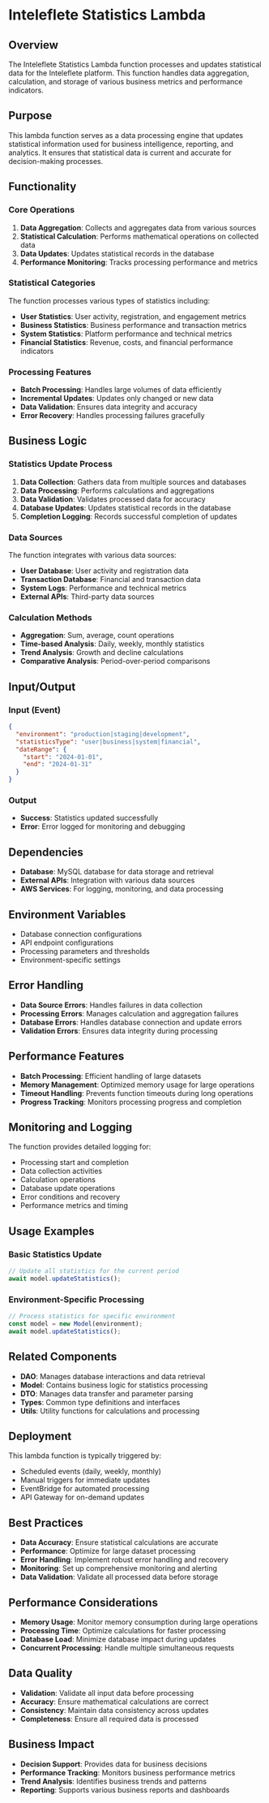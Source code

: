 # Inteleflete Statistics Lambda

## Overview

The Inteleflete Statistics Lambda function processes and updates statistical data for the Inteleflete platform. This function handles data aggregation, calculation, and storage of various business metrics and performance indicators.

## Purpose

This lambda function serves as a data processing engine that updates statistical information used for business intelligence, reporting, and analytics. It ensures that statistical data is current and accurate for decision-making processes.

## Functionality

### Core Operations

1. **Data Aggregation**: Collects and aggregates data from various sources
2. **Statistical Calculation**: Performs mathematical operations on collected data
3. **Data Updates**: Updates statistical records in the database
4. **Performance Monitoring**: Tracks processing performance and metrics

### Statistical Categories

The function processes various types of statistics including:
- **User Statistics**: User activity, registration, and engagement metrics
- **Business Statistics**: Business performance and transaction metrics
- **System Statistics**: Platform performance and technical metrics
- **Financial Statistics**: Revenue, costs, and financial performance indicators

### Processing Features

- **Batch Processing**: Handles large volumes of data efficiently
- **Incremental Updates**: Updates only changed or new data
- **Data Validation**: Ensures data integrity and accuracy
- **Error Recovery**: Handles processing failures gracefully

## Business Logic

### Statistics Update Process

1. **Data Collection**: Gathers data from multiple sources and databases
2. **Data Processing**: Performs calculations and aggregations
3. **Data Validation**: Validates processed data for accuracy
4. **Database Updates**: Updates statistical records in the database
5. **Completion Logging**: Records successful completion of updates

### Data Sources

The function integrates with various data sources:
- **User Database**: User activity and registration data
- **Transaction Database**: Financial and transaction data
- **System Logs**: Performance and technical metrics
- **External APIs**: Third-party data sources

### Calculation Methods

- **Aggregation**: Sum, average, count operations
- **Time-based Analysis**: Daily, weekly, monthly statistics
- **Trend Analysis**: Growth and decline calculations
- **Comparative Analysis**: Period-over-period comparisons

## Input/Output

### Input (Event)

```json
{
  "environment": "production|staging|development",
  "statisticsType": "user|business|system|financial",
  "dateRange": {
    "start": "2024-01-01",
    "end": "2024-01-31"
  }
}
```

### Output

- **Success**: Statistics updated successfully
- **Error**: Error logged for monitoring and debugging

## Dependencies

- **Database**: MySQL database for data storage and retrieval
- **External APIs**: Integration with various data sources
- **AWS Services**: For logging, monitoring, and data processing

## Environment Variables

- Database connection configurations
- API endpoint configurations
- Processing parameters and thresholds
- Environment-specific settings

## Error Handling

- **Data Source Errors**: Handles failures in data collection
- **Processing Errors**: Manages calculation and aggregation failures
- **Database Errors**: Handles database connection and update errors
- **Validation Errors**: Ensures data integrity during processing

## Performance Features

- **Batch Processing**: Efficient handling of large datasets
- **Memory Management**: Optimized memory usage for large operations
- **Timeout Handling**: Prevents function timeouts during long operations
- **Progress Tracking**: Monitors processing progress and completion

## Monitoring and Logging

The function provides detailed logging for:

- Processing start and completion
- Data collection activities
- Calculation operations
- Database update operations
- Error conditions and recovery
- Performance metrics and timing

## Usage Examples

### Basic Statistics Update
```javascript
// Update all statistics for the current period
await model.updateStatistics();
```

### Environment-Specific Processing
```javascript
// Process statistics for specific environment
const model = new Model(environment);
await model.updateStatistics();
```

## Related Components

- **DAO**: Manages database interactions and data retrieval
- **Model**: Contains business logic for statistics processing
- **DTO**: Manages data transfer and parameter parsing
- **Types**: Common type definitions and interfaces
- **Utils**: Utility functions for calculations and processing

## Deployment

This lambda function is typically triggered by:
- Scheduled events (daily, weekly, monthly)
- Manual triggers for immediate updates
- EventBridge for automated processing
- API Gateway for on-demand updates

## Best Practices

- **Data Accuracy**: Ensure statistical calculations are accurate
- **Performance**: Optimize for large dataset processing
- **Error Handling**: Implement robust error handling and recovery
- **Monitoring**: Set up comprehensive monitoring and alerting
- **Data Validation**: Validate all processed data before storage

## Performance Considerations

- **Memory Usage**: Monitor memory consumption during large operations
- **Processing Time**: Optimize calculations for faster processing
- **Database Load**: Minimize database impact during updates
- **Concurrent Processing**: Handle multiple simultaneous requests

## Data Quality

- **Validation**: Validate all input data before processing
- **Accuracy**: Ensure mathematical calculations are correct
- **Consistency**: Maintain data consistency across updates
- **Completeness**: Ensure all required data is processed

## Business Impact

- **Decision Support**: Provides data for business decisions
- **Performance Tracking**: Monitors business performance metrics
- **Trend Analysis**: Identifies business trends and patterns
- **Reporting**: Supports various business reports and dashboards 